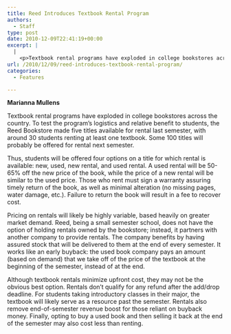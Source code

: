 ```yaml
---
title: Reed Introduces Textbook Rental Program
authors: 
  - Staff
type: post
date: 2010-12-09T22:41:19+00:00
excerpt: |
  |
    <p>Textbook rental programs have exploded in college bookstores across the country. To test the program’s logistics and relative benefit to students, the Reed Bookstore made five titles available for rental last semester,</p>
url: /2010/12/09/reed-introduces-textbook-rental-program/
categories:
  - Features

---
```

**Marianna Mullens**

Textbook rental programs have exploded in college bookstores across the country. To test the program’s logistics and relative benefit to students, the Reed Bookstore made five titles available for rental last semester, with around 30 students renting at least one textbook. Some 100 titles will probably be offered for rental next semester.

Thus, students will be offered four options on a title for which rental is available: new, used, new rental, and used rental. A used rental will be 50-65% off the new price of the book, while the price of a new rental will be similar to the used price. Those who rent must sign a warranty assuring timely return of the book, as well as minimal alteration (no missing pages, water damage, etc.). Failure to return the book will result in a fee to recover cost.

Pricing on rentals will likely be highly variable, based heavily on greater market demand. Reed, being a small semester school, does not have the option of holding rentals owned by the bookstore; instead, it partners with another company to provide rentals. The company benefits by having assured stock that will be delivered to them at the end of every semester. It works like an early buyback: the used book company pays an amount (based on demand) that we take off of the price of the textbook at the beginning of the semester, instead of at the end.

Although textbook rentals minimize upfront cost, they may not be the obvious best option. Rentals don’t qualify for any refund after the add/drop deadline. For students taking introductory classes in their major, the textbook will likely serve as a resource past the semester. Rentals also remove end-of-semester revenue boost for those reliant on buyback money. Finally, opting to buy a used book and then selling it back at the end of the semester may also cost less than renting.